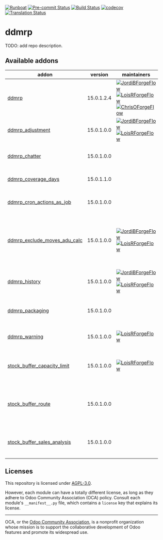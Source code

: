 
[![Runboat](https://img.shields.io/badge/runboat-Try%20me-875A7B.png)](https://runboat.odoo-community.org/builds?repo=OCA/ddmrp&target_branch=15.0)
[![Pre-commit Status](https://github.com/OCA/ddmrp/actions/workflows/pre-commit.yml/badge.svg?branch=15.0)](https://github.com/OCA/ddmrp/actions/workflows/pre-commit.yml?query=branch%3A15.0)
[![Build Status](https://github.com/OCA/ddmrp/actions/workflows/test.yml/badge.svg?branch=15.0)](https://github.com/OCA/ddmrp/actions/workflows/test.yml?query=branch%3A15.0)
[![codecov](https://codecov.io/gh/OCA/ddmrp/branch/15.0/graph/badge.svg)](https://codecov.io/gh/OCA/ddmrp)
[![Translation Status](https://translation.odoo-community.org/widgets/ddmrp-15-0/-/svg-badge.svg)](https://translation.odoo-community.org/engage/ddmrp-15-0/?utm_source=widget)

<!-- /!\ do not modify above this line -->

# ddmrp

TODO: add repo description.

<!-- /!\ do not modify below this line -->

<!-- prettier-ignore-start -->

[//]: # (addons)

Available addons
----------------
addon | version | maintainers | summary
--- | --- | --- | ---
[ddmrp](ddmrp/) | 15.0.1.2.4 | [![JordiBForgeFlow](https://github.com/JordiBForgeFlow.png?size=30px)](https://github.com/JordiBForgeFlow) [![LoisRForgeFlow](https://github.com/LoisRForgeFlow.png?size=30px)](https://github.com/LoisRForgeFlow) [![ChrisOForgeFlow](https://github.com/ChrisOForgeFlow.png?size=30px)](https://github.com/ChrisOForgeFlow) | Demand Driven Material Requirements Planning
[ddmrp_adjustment](ddmrp_adjustment/) | 15.0.1.0.0 | [![JordiBForgeFlow](https://github.com/JordiBForgeFlow.png?size=30px)](https://github.com/JordiBForgeFlow) [![LoisRForgeFlow](https://github.com/LoisRForgeFlow.png?size=30px)](https://github.com/LoisRForgeFlow) | Allow to apply factor adjustments to buffers.
[ddmrp_chatter](ddmrp_chatter/) | 15.0.1.0.0 |  | Adds chatter and activities to stock buffers.
[ddmrp_coverage_days](ddmrp_coverage_days/) | 15.0.1.1.0 |  | Implements Coverage Days.
[ddmrp_cron_actions_as_job](ddmrp_cron_actions_as_job/) | 15.0.1.0.0 |  | Run DDMRP Buffer Calculation as jobs
[ddmrp_exclude_moves_adu_calc](ddmrp_exclude_moves_adu_calc/) | 15.0.1.0.0 | [![JordiBForgeFlow](https://github.com/JordiBForgeFlow.png?size=30px)](https://github.com/JordiBForgeFlow) [![LoisRForgeFlow](https://github.com/LoisRForgeFlow.png?size=30px)](https://github.com/LoisRForgeFlow) | Define additional rules to exclude certain moves from ADU calculation
[ddmrp_history](ddmrp_history/) | 15.0.1.0.0 | [![JordiBForgeFlow](https://github.com/JordiBForgeFlow.png?size=30px)](https://github.com/JordiBForgeFlow) [![LoisRForgeFlow](https://github.com/LoisRForgeFlow.png?size=30px)](https://github.com/LoisRForgeFlow) | Allow to store historical data of DDMRP buffers.
[ddmrp_packaging](ddmrp_packaging/) | 15.0.1.0.0 |  | DDMRP integration with packaging
[ddmrp_warning](ddmrp_warning/) | 15.0.1.0.0 | [![LoisRForgeFlow](https://github.com/LoisRForgeFlow.png?size=30px)](https://github.com/LoisRForgeFlow) | Adds configuration warnings on stock buffers.
[stock_buffer_capacity_limit](stock_buffer_capacity_limit/) | 15.0.1.0.0 | [![LoisRForgeFlow](https://github.com/LoisRForgeFlow.png?size=30px)](https://github.com/LoisRForgeFlow) | Ensures that the limits of storage are never surpassed
[stock_buffer_route](stock_buffer_route/) | 15.0.1.0.0 |  | Allows to force a route to be used when procuring from Stock Buffers
[stock_buffer_sales_analysis](stock_buffer_sales_analysis/) | 15.0.1.0.0 |  | Allows to access the Sales Analysis from Stock Buffers

[//]: # (end addons)

<!-- prettier-ignore-end -->

## Licenses

This repository is licensed under [AGPL-3.0](LICENSE).

However, each module can have a totally different license, as long as they adhere to Odoo Community Association (OCA)
policy. Consult each module's `__manifest__.py` file, which contains a `license` key
that explains its license.

----
OCA, or the [Odoo Community Association](http://odoo-community.org/), is a nonprofit
organization whose mission is to support the collaborative development of Odoo features
and promote its widespread use.
